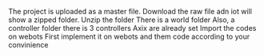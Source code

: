 The project is uploaded as a master file. Download the raw file adn iot will show a zipped folder. 
Unzip the folder
There is a world folder
Also, a controller folder
there is 3 controllers 
Axix are already set
Import the codes on webots
First implement it on webots and them code according to your convinience 
